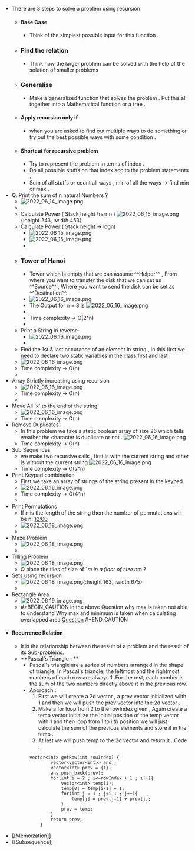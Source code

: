 - There are 3 steps to solve a problem using recursion
	- #### Base Case
		- Think of the simplest possible input for this function .
	- ### Find the relation
		- Think how the larger problem can be solved with the help of the solution of smaller problems
	- ### Generalise
		- Make a generalised function that solves the problem . Put this all together into a Mathematical function or a tree .
	- #### Apply recursion only if
		- when you are asked to find out multiple ways to do something or try out the best possible ways with some condition .
	- #### Shortcut for recursive problem
		- Try to represent the problem in terms of index .
		- Do all possible stuffs on that index acc to the problem statements .
		- Sum of all stuffs or count all ways , min of all the ways -> find min or max .
- Q. Print the sum of n natural Numbers ?
	- ![2022_06_14_image.png](https://cdn.logseq.com/%2Fc5083927-5c94-4c57-a16c-c5b7d0d4472f6ba37626-410b-4e24-822f-3e7a56484ba52022_06_14_image.png?Expires=4808752813&Signature=iqHSAkSUpKyNt0E7lbIIjlowdW0hNzpXxTPR~3rFvC3wjkTZykV29GTAgFPiC4-ALohHDgIBabg5fY2FUwt5ATkDF1s6R8Mhs8DoDuZhRuALiof8DMFKl0kJwSGd1r0F6vc74jF-s2qji6BtZuC2GQvFCDHq95L9Y-p2DKlRe3t~2bc~wouWhgDhH4ooarcg4Z9WnxbY0pkLfLs7Au5r0VFGiQel60PEbUQm-n-15KgB2NRNKiaLk27nCMAO4DHKlOrTbs0mSWcwObkJXmdTDF5Gxo0CMzNjD5k4s8pJZfsSWd5gz~xXjTzXGwoG5rg1AOgYe5G8J5wQEO6-BWPreg__&Key-Pair-Id=APKAJE5CCD6X7MP6PTEA)
	-
	- Calculate Power ( Stack height \rarr n ) ![2022_06_15_image.png](https://cdn.logseq.com/%2Fc5083927-5c94-4c57-a16c-c5b7d0d4472fb9a65df9-b89d-4d20-bc9e-c90e961afc0b2022_06_15_image.png?Expires=4808832971&Signature=cVFFY9tDglSayXuqUFp7y5mMzqOhKyMfoUJO4YFhiJvPCTMNhOUxOPBmUrZvzfdfTSjEKz6colOmdsK38ZKSKpPaNxwocMgyJG8s0yeR0l45nJ8GCeOIm-rInwxrBFENEVKQnsAlwm9qRjorlXwmM3UA1cgpwTzb~qSSqKt7SjzMElHJ3eQ12g-FemKaPVQbK5dW2rAmImcmtt5zJvc-iK~Kt6zKuCkrT8FvBVLLZmWDv8q8jH7KcZB8DBx5IbdA9PFhfUgEHwyGzQzo5uyf559RNQ9iXG156TVT7IkjdtGR4t-HeQO5-flge4rbMWq9SJGgKYIP0CCrGNGh0vDqCw__&Key-Pair-Id=APKAJE5CCD6X7MP6PTEA){:height 243, :width 453}
	- Calculate Power ( Stack height -> logn)
		- ![2022_06_15_image.png](https://cdn.logseq.com/%2Fc5083927-5c94-4c57-a16c-c5b7d0d4472f63723146-afdf-45e9-a29c-59b4b8aba3622022_06_15_image.png?Expires=4808833406&Signature=RJxhsX8gmL0i1sSYKtS8or5jb4Ck8Dln9dVcXa0o8W1fSDleyOkeBgoeQdOsxjoWxFlvbEfgxJVV2PevRMfxoIlv1pKboaFmvQqvpUHwVnqlOZtvKxGXt7Q~UJFdSM4tvmJppCOslHAKlWBSqUhQaORAv5zXZrUc7kuLPTa3cNKFdpZcb~DXZqQWO~ZZz79UAQhOR4aZMoCZN6PnG2j7v0kWmEAmA5~JeoS2G7QtisU2EIllcS6Tv7KE0mbuHIO~au2XlFKtnrMJ296pO~k1na~WHmwFnRMjRZJ2P0iFeDhyF9T2bUo9veuXfb255ZigOxbqUu9X6vumjoMJycjkSg__&Key-Pair-Id=APKAJE5CCD6X7MP6PTEA)
		- ![2022_06_15_image.png](https://cdn.logseq.com/%2Fc5083927-5c94-4c57-a16c-c5b7d0d4472f221faa32-bb48-4ec9-89a3-2e94074ffe342022_06_15_image.png?Expires=4808833864&Signature=I9oTqVXuqzZbb8SHXt~ZD3W7J1ysrLca~Y2wfDYcIM-CzBb-dXVU8NVPHW~PiO8lTN~mH6n4nULePgPyQKT9p3uovYIlxLloxSp8Svg1-FcUfbZOhrOiPbBJOduvHsVZFL2DitokkrUJ8Le9KhnGeqHl6PnSWl7oqMbiahKJevDMEwxu8HdhO3c2OkYak63Ux~tCFvz2O8tq74vD6q14trUKAslEQW3fTA7PxelHmqzZRVCzzfTKGD7RtWpV6Q64F5UsqgMnCXl~2GX4SvbzO9M4LaI1RmOpFZ-JyqAhdOa~8fxFsuyb~a~E4NddWN1eAyuib9yEOq3q9pn6DbVVBA__&Key-Pair-Id=APKAJE5CCD6X7MP6PTEA)
		-
	- ### Tower of Hanoi
		- Tower which is empty that we can assume ^^Helper^^ , From where you want to transfer the disk that we can set as ^^Source^^ , Where you want to send the disk can be set as ^^Destination^^.
		- ![2022_06_16_image.png](https://cdn.logseq.com/%2Fc5083927-5c94-4c57-a16c-c5b7d0d4472f8af71b22-f364-48ff-b185-1f8e1b3a49262022_06_16_image.png?Expires=4808957083&Signature=EAbs5Xp---XENSd2L4TWVDB4JehCG9E6oZNHkpffblvpL2lR-YwJ00TJON51rw12DfExMspziigDd40Wcx7hg6ByIoUF-FhnY7bbXNbLn2KeWqyIZnqLk~pL83Q9Tv8u1ntK4gf7JwFDzJNEZdwAOAObJI5cBWZC~8rxpfpROkMnW4rd7pekmV48ckogDhTsKQTEjH6sPhzPgcz8ULyQlNKr0zZ196Bc6LXwl44uSBAMG9Xm1B2p~HfWcdpA730clKKRmugnQ0GkzwI6eapogQgBr3Jvb6y70q1X~SAwFuyG9i0pmbFFptNVZj--R4EaGOFZA5Gan6pUkrwTwbwtCA__&Key-Pair-Id=APKAJE5CCD6X7MP6PTEA)
		- The Output for n = 3 is ![2022_06_16_image.png](https://cdn.logseq.com/%2Fc5083927-5c94-4c57-a16c-c5b7d0d4472fd3303f72-910f-453e-b33b-8d5c3b0c57222022_06_16_image.png?Expires=4808957125&Signature=m1RoX5TsH8KGAkcwoGIcFBu2ZuU2G1b1VNIeeClvm7zelyUs0FvQQyCKUzk8qPh~kr1j9mRp8AjqVpp9fR052k7Rc2IyXABlzf8mAf1dZHzZ5b8szgmOGgu6erRs~SK-dHdMrq~TGnm41VEoX74mhLUuGmEdl1-~O9DrUk86QRXN13wD9SxrDf8zoWXeQdRrwg2hVu6xHOLntLLiQB~zeho9QCKzbw4D49OFiJZE0bLP9bPxKE9sXZRN3hoOiImAuwEcC5lCV2wXD8OLQlhDwolbbFPYhaxBSImnts2IXUWs7buypIiI07XEjEOMGqKCzWTL6~PUhnXZLgDA3r-XfQ__&Key-Pair-Id=APKAJE5CCD6X7MP6PTEA)
		-
		- Time complexity -> O(2^n)
		-
	- Print a String in reverse
		- ![2022_06_16_image.png](https://cdn.logseq.com/%2Fc5083927-5c94-4c57-a16c-c5b7d0d4472f19f0378c-67a0-436c-b31a-f7a6e5f505952022_06_16_image.png?Expires=4808959770&Signature=kuVsdPDk1jFRfm9qm5VGbYHwRNdrfNZJt5flCVTyTSBdf0Ev8MTe8X0JuOQJgW05MqaSqO0va6EwPDrskpxNOW6Wu9sxIXXAx~dFhZQI5wPPUBomBPUsM8jpZqodcmlnfaynxMhacvhHaJpzvrOmfLOAPrBroAxPbWGZDjBGFo84QYMnQ0V9WV2foyzQRmh4RMeSK1-KCjvwUHVHClq99GZMkbCqVAwYpCTcwB4Y35SvPVHoNgF5rM-v4eSmCFxmxXHzfXsdgY8dL3mQXXu6B1nHmp6CA-fcdgFxnnFhJhKPL~uvqlTCjVcwOGuvlc3WwLG1~odxfcrD9gQVmmQrIQ__&Key-Pair-Id=APKAJE5CCD6X7MP6PTEA)
		-
	- Find the 1st & last occurance of an element in string , In this first we need to declare two static variables in the class first and last
	- ![2022_06_16_image.png](https://cdn.logseq.com/%2Fc5083927-5c94-4c57-a16c-c5b7d0d4472fa4261789-7603-4d36-9cc7-73da012152c82022_06_16_image.png?Expires=4808960547&Signature=b6LiDjcym~JuxjxP-ZXFIpE5k2AeVWlyN7Ad9nSJWqyO6I5FGtalIA6KST4XVuIvGDjFppJobdIJC~PMzUBWo4YY1S7mVM6nls7lLfkxwx-JWaCfKGNlDuMvjohetUq-Ws1ZTcXaaivlomb4-bduFHCipUQ4OaKX72ZFkS2DlcDKguWLfPZIVSXvg1GOtZNkZ9BMKFT~cZTB9IaEkqlLW~lzHMfZZlzMlrEiNP1IATLZDovprMnX4WKfTwRgsaFN3srlXFcTfrcXE209zM1g5q48tz4oJdNpoKzK0aj8uWxe9nkw00jT0-6qA9A1KWRNYPVPqDhKNVfISfmkZwfW2w__&Key-Pair-Id=APKAJE5CCD6X7MP6PTEA)
	- Time complexity -> O(n)
	-
- Array Strictly increasing using recursion
	- ![2022_06_16_image.png](https://cdn.logseq.com/%2Fc5083927-5c94-4c57-a16c-c5b7d0d4472f49b4e264-490d-4e4f-9dca-58b3e6a26c252022_06_16_image.png?Expires=4808967298&Signature=dU6sqxuABydg07CCAhS2ttMeUpCQl5ui0Pb3xgObenyyDPFeUVYy01UiQeWonpJ73sIDFbh7cDiJ12KCTv~DZcc3xhuOYm7z3j61zg1Vfk1VyML2I9aEAHXjJBobrLVf05VxcJGdK0jVe3d7~9ATBPVC6TcJhlsn9uPSdGcQ0v3MU~wR1p2lB1zEZewSciiJyF4QO95g2im~NSo0OFzbdTVVU6jD1yJQIM8nrAd~IW0jblIi9M-iqGwXuieUsaU8dtJJERrGYVZMPvMvcXynjOodeV1d6jzkeBa8tvtjZa0ckpy449BXBTom4NnU9cRLeJhjLFiYpsSRy8cfoTdieg__&Key-Pair-Id=APKAJE5CCD6X7MP6PTEA)
	- Time complexity -> O(n)
	-
- Move All 'x' to the end of the string
	- ![2022_06_16_image.png](https://cdn.logseq.com/%2Fc5083927-5c94-4c57-a16c-c5b7d0d4472ff82279c3-8df1-4f6b-bff6-ccd21e6d49572022_06_16_image.png?Expires=4808968527&Signature=PCMu188MckxlbhdApKc6u2YcUKiUiRCklKbht1uRS97yzmswe6hQgDy8DCKcyFfOb4QBXA8xzw8YjNH1lA-v7IwIBwPzUufDfLRvfz6sNl8VZrue1xTEQnsRlT9rp3zFDAio2KQPPrkzkcOjuAp-JiEjfYx4aLnmSkzscbhtRIqqficX2aVKBUy6bbqX7Im6cSB5FpR71my4u8IMV0iyW~xQJqMsKU06hJbzl4a2hbZToF4pk4MPgc21mMzRAGLA8JhvKkvm7HC9Gu8yOnxKXvKKBot68J~zdcqRW88sPZdR9PeRh0W1s9Vdn2IgeHPCLpEWt9ZQkOzklOTEErlCCw__&Key-Pair-Id=APKAJE5CCD6X7MP6PTEA)
	- Time complexity -> O(n)
- Remove Duplicates
	- In this problem we take a static boolean array of size 26 which tells weather the character is duplicate or not . ![2022_06_16_image.png](https://cdn.logseq.com/%2Fc5083927-5c94-4c57-a16c-c5b7d0d4472f0e8f5dd4-eae7-4e10-9440-7940674bce642022_06_16_image.png?Expires=4808969662&Signature=DnyNrtNwEuf1DSBSOU~dOJ2tSdruA6MLOuIKO2BJNXAlM3yaqBhT33z4OMx5tWD61YKi8q9Gu0L94zLCR~gHU0~ICr~EJF2utCQMaGNuniQEA2Wda~695c2JfbVoNtH~YWDXmODWk7zi~zwccrCSaQwPlhI09vlO4VY8lsM~QLJhXjr0i4A0EPZxxb0apBNJSQgc3lCvcxNev8UYGo2qK-MprGfjqIn2CtJ0b0~CgOi7uKl0K4F33EJmhExVeJOLGxF~rQYL0QOw8r0ntHObGL6Bxlv~h82MjmIYcVqRitZDWV3iRDE-RaaF9F4mnAbo7X15om0i513Dsu17OpqoEw__&Key-Pair-Id=APKAJE5CCD6X7MP6PTEA)
	- Time complexity -> O(n)
- Sub Sequences
	- we make two recursive calls , first is with the current string and other is without the current string ![2022_06_16_image.png](https://cdn.logseq.com/%2Fc5083927-5c94-4c57-a16c-c5b7d0d4472ffed56249-6191-4b45-b6d0-5ceef61b19d42022_06_16_image.png?Expires=4808973861&Signature=lOmP4IG5OTPRqFWqELxPUM9T8w5WB5CV5tFVo4ZZxskt7SB5x0ZcWfFEncpJuDUvmC3s1T7OVvOztFixGOn9~k3mRFD0oiKo3798aaIu5Qhdm-BnY7U9vGL0W2gIZJGKzi6pntE05nqHZe4Zd2weBofDtW0C0QONnaU1yFOZyO4vNKD~efzRBGmVAhDXAdsIXtQaZUte3NvMG2YgOJliOKTu7cSxhKtBTmzA11dwNik~lRGm6TrZhOGyyFNXziB~8KYM4ZMckgiZvKvIazi06Hy-gM~X1CHhnBzCdnvIiFkdQKbtqbIIvf-vMvh8ZuDEoafJvpWMCFLnsCB2S3A9GQ__&Key-Pair-Id=APKAJE5CCD6X7MP6PTEA)
	- Time complexity -> O(2^n)
- Print Keypad combination
	- First we take an array of strings of the string present in the keypad
	- ![2022_06_16_image.png](https://cdn.logseq.com/%2Fc5083927-5c94-4c57-a16c-c5b7d0d4472f1076c481-a975-439d-a974-8fb1f97341432022_06_16_image.png?Expires=4808978393&Signature=mAslrt6eL7JXq1dqeyCKl-MCFYk5oldlG0uc~0ng4ao5CdCyI1wDjy6IiNQCHFqwD0YxCIDIwvNFNEDNECLcpHwDD5pctrfb~D0cBpjVEf-e2FY0UXjf-jKlINzZh9~tPL-Tmk8BbEdl034FOXP0nyUt5SU7IJ~SF~va~OCDe~ITMiwOPLmQYdQAovsVzoUuq~2TL~Vc8Ei6sZxPYLuviyzMPfmd~mtUVtthrdL440Vysax9nsAB4l8fgfGbyLbtj~wiyZjLbEhjVhXP~xkX31Vc6v~UqsD8c3T1ztQe2b~XKs0vztAPA-eiTbi8GwgXLM6kFmN-HeThqjVFJaL88Q__&Key-Pair-Id=APKAJE5CCD6X7MP6PTEA)
	- Time complexity -> O(4^n)
	-
- Print Permutations
	- If n is the length of the string then the number of permutations will be n! [12:00](https://www.youtube.com/watch?v=xZykmhcWGuY)
	- ![2022_06_18_image.png](https://cdn.logseq.com/%2Fc5083927-5c94-4c57-a16c-c5b7d0d4472f66077d2b-3e90-47c0-b664-cac70da5adf12022_06_18_image.png?Expires=4809098075&Signature=hW0-Ks6LVmHSFgJi~9CFENHYz5UnTUUBdsbYfg5wbLR8JUldLELQ37Lpcy7Ut9Ku5O8iuWCHIpgsPSyOOo9Qi51WapZw9iCHtzuMXmkS2ntHwQXRJm9muKcLjDy-DKcNTy7dISgApgiZXkkxW7J26V527LFeB~VYbubIfBQ~ocqfF2p4RCIPSamuWfaGaKQ7-r-4mR3Y7Zexk20FoJ9otyP1jua2eyEWdY0GIN-l84kYewWLPE~e39KxSQ0Gq8kVrPQrcmdf-Ohk-qvBx3Hyfh-uHf9kukCWFpZeyS2rpYBrt79eTpULamxzQFMvvOY3DbOMJrS9bHWUNl5ZA29ZhQ__&Key-Pair-Id=APKAJE5CCD6X7MP6PTEA)
	-
- Maze Problem
	- ![2022_06_18_image.png](https://cdn.logseq.com/%2Fc5083927-5c94-4c57-a16c-c5b7d0d4472f3c17714a-3d6c-4f11-a2d9-58a2dc75a13c2022_06_18_image.png?Expires=4809132448&Signature=eGDOOsG3AORtSVKBUw4bZ~L379vY~VWhp~c-WmpxnsK~GfzCJldFf44O1nSJLlbrnbQ1bQHLqsilKkIKPxHtBuJRlTLAtIs3R4DVDDr9UHgDZbpeWbE03dpwIET03FEubw5xW6Odt4ZdFBYehDqasHHDJ2YTfCTlY6stEfpX5JQHVhpk-RVqf~E08f8SHVSlNXEJWvFZ60U3f5LlbsioztySyhbrFqFYqsxGBPFjBlYyhxba1YEy~VWgENoHlFY4zQz~8ohpqWTRCwqP-KQrwHArkuAUs525TNwY8nb7vIcADatZw7rG7nWlT-wx-4AstCCdSkAGeyos~BjVB7hUGQ__&Key-Pair-Id=APKAJE5CCD6X7MP6PTEA)
	-
- Tilling Problem
	- ![2022_06_18_image.png](https://cdn.logseq.com/%2Fc5083927-5c94-4c57-a16c-c5b7d0d4472f0b5575ba-3301-4a76-afb8-4dd4505bbfbd2022_06_18_image.png?Expires=4809137216&Signature=AyMuRqj5652GjIaHPudhtOOBTXZx9hxfwj4JTyC2pTMiaYJjer8Rur3t73SDW59B~t597jybA8zH4038VOU~dt7RwFB04vlP7zpcDEmxBgKVqLE85QrGjmXa9hYpRN1ROoqspLMiZFnijZymuTKI7lRvk1qFgJW-OkvSt1QO7yBF4OSbpkALqq3JDe-B~avo-BzXETzAknGQwIbxUqYKZfZJTCPbX3OAKc2HCZhKlpf1WVLeMXLjbqtubwQWrRE0facAzqD5aCawO17a-AYerPa7Pou54RL-0ACTuqw7WYaIh5bS7~Y98htaz8nx5B1xPo3ROgiulqpS6REa85MmOw__&Key-Pair-Id=APKAJE5CCD6X7MP6PTEA)
	- Q place the tiles of size of 1*m in a floor of size n*m ?
- Sets using recursion
	- ![2022_06_18_image.png](https://cdn.logseq.com/%2Fc5083927-5c94-4c57-a16c-c5b7d0d4472fccabdb54-3346-4d4d-aeb1-63380d0b9fb32022_06_18_image.png?Expires=4809164336&Signature=g5PelILz5AGz-swos4LubOx7poSRXLWVtgiLv0IxBUd2xXg~qHfmAKJEvg5eNkqZKJK5~LAFhn6Acql50zg2AtdBOc0sUJREibKba-1lSB9zm4NqJCW230IpFTf2c9Or~PCgFTnYdgsU~1ulkFZHTNg8rHpw~TsjSNuNcE9o8hS2dLBVtEqI0ehPNxQhI1NNpnkLO914s~RF1KhGRFTsSGhfSEagRcB8-mL1Z3sbv~Ie5OEIqoMfvHamfhJrHcD4UL0A1FWsvkbhXyl4Jqtt3ObaHy7yhkJQLoZObOrATfwA77WhLa-uDJ1SJY-cn-0dN8mXnVFit525p6Zjh8rVuQ__&Key-Pair-Id=APKAJE5CCD6X7MP6PTEA){:height 163, :width 675}
	-
- Rectangle Area
	- ![2022_06_19_image.png](https://cdn.logseq.com/%2Fc5083927-5c94-4c57-a16c-c5b7d0d4472f47de08ea-9cb4-4647-974b-094641ddf1942022_06_19_image.png?Expires=4809215030&Signature=FLe7879mgY0qHsrzYarAbdMVRTxJWHK4rAuXwU9U5JlN2rjEZnaAHO2nsaoimHh~Sce8Fs2-UTfWm90Lh2o0jMsxEwJ5t-eCsd2xQ0u63-PLQ6DtBxANnpBYShiSaVC8zaQAiRVNQCY5Y0jJ0FS2Lq~-J3NyzzI1r-BMLQe4BFVGT34yCa4eB~1NHF3SDBROxK4IKXi7WfRgNCp6igMqw2QrNbnRM6RL~HIqlNNIWaTC7RUPlHvnyFSDzFz8TtaCovYL1GMPDyE1Fg5XW6Di4I5FGd4Nfzg5CDBwZYzE7yNDmu~ZdO-pmGYATWwy0mFmKXaSZojn6Zroz7tMObqbDQ__&Key-Pair-Id=APKAJE5CCD6X7MP6PTEA)
	- #+BEGIN_CAUTION
	  in the above Question why max is taken not able to understand Why max and minimum is taken when calculating overlapped area  [Question](https://leetcode.com/problems/rectangle-area/submissions/) 
	  #+END_CAUTION
- #### Recurrence Relation
	- It is the relationship between the result of a problem and the result of its Sub-problems.
	- **Pascal's Triangle : **
		- Pascal's triangle are a series of numbers arranged in the shape of triangle. In Pascal's triangle, the leftmost and the rightmost numbers of each row are always 1. For the rest, each number is the sum of the two numbers directly above it in the previous row.
		- Approach : 
		  1. First we will create a 2d vector , a prev vector initialized wiith 1 and then we will push the prev vector into the 2d vector .
		  2. Make a for loop from  2 to the rowIndex given , Again create a temp vector initialize the initial position of the temp vector with 1 and then loop from 1 to i th position we will just calculate the sum of the previous elements and store it in the temp . 
		  3. At last we will push temp to the 2d  vector and return it . 
		  Code :
		  ```
		  vector<int> getRow(int rowIndex) {
		          vector<vector<int>> ans ;
		          vector<int> prev = {1};
		          ans.push_back(prev);
		          for(int i = 2 ; i<=rowIndex + 1 ; i++){
		              vector<int> temp(i);
		              temp[0] = temp[i-1] = 1;
		              for(int j = 1 ; j<i-1 ; j++){
		                  temp[j] = prev[j-1] + prev[j];
		              }
		              prev = temp;
		          }
		          return prev;
		      }
		  ```
- [[Memoization]]
- [[Subsequence]]